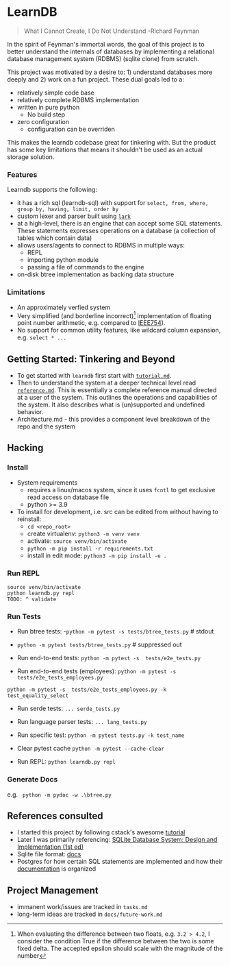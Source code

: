 # LearnDB

> What I Cannot Create, I Do Not Understand -Richard Feynman

In the spirit of Feynman's immortal words, the goal of this project is to better understand the internals of databases by
implementing a relational database management system (RDBMS) (sqlite clone) from scratch. 

This project was motivated by a desire to: 1) understand databases more deeply and 2) work on a fun project. These dual
goals led to a:
- relatively simple code base 
- relatively complete RDBMS implementation
- written in pure python
  - No build step
- zero configuration
  - configuration can be overriden

This makes the learndb codebase great for tinkering with. But the product has some key limitations that means it 
shouldn't be used as an actual storage solution.

### Features

Learndb supports the following:

- it has a rich sql (learndb-sql) with support for `select, from, where, group by, having, limit, order by` 
- custom lexer and parser built using [`lark`](https://github.com/lark-parser/lark)
- at a high-level, there is an engine that can accept some SQL statements. These statements expresses operations on a 
  database (a collection of tables which contain data)
- allows users/agents to connect to RDBMS in multiple ways: 
  - REPL
  - importing python module  
  - passing a file of commands to the engine  
- on-disk btree implementation as backing data structure

### Limitations

- An approximately verfied system
- Very simplified (and borderline incorrect)[^1] implementation of floating point number arithmetic, e.g. compared to
  [IEEE754](https://en.wikipedia.org/wiki/IEEE_754)). 
- No support for common utility features, like wildcard column expansion, e.g. `select * ...`


## Getting Started: Tinkering and Beyond

- To get started with `learndb` first start with [`tutorial.md`](docs/tutorial.md). 
- Then to understand the system at a deeper technical level read [`reference.md`](docs/reference.md). 
This is essentially a complete reference manual directed at a user of the system. This outlines the operations and 
capabilities of the system. It also describes what is (un)supported and undefined behavior. 
- Architecture.md - this provides a component level breakdown of the repo and the system

## Hacking

### Install 
- System requirements
  - requires a linux/macos system, since it uses `fcntl` to get exclusive read access on database file
  - python >= 3.9
- To install for development, i.e. src can be edited from without having to reinstall:
    - `cd <repo_root>`
    - create virtualenv: `python3 -m venv venv `
    - activate: `source venv/bin/activate`
    - `python -m pip install -r requirements.txt`
    - install in edit mode: `python3 -m pip install -e .`
    
### Run REPL

```
source venv/bin/activate
python learndb.py repl
TODO: ^ validate
```

### Run Tests


- Run btree tests:
-`python -m pytest -s tests/btree_tests.py`  # stdout
- `python -m pytest tests/btree_tests.py`  # suppressed out

- Run end-to-end tests:
`python -m pytest -s  tests/e2e_tests.py`

- Run end-to-end tests (employees):
`python -m pytest -s  tests/e2e_tests_employees.py`

`python -m pytest -s  tests/e2e_tests_employees.py -k test_equality_select`

- Run serde tests:
`... serde_tests.py`

- Run language parser tests:
`... lang_tests.py`

- Run specific test:
`python -m pytest tests.py -k test_name`
  
- Clear pytest cache
`python -m pytest --cache-clear`

- Run REPL: `python learndb.py repl`

### Generate Docs

e.g. ` python -m pydoc -w .\btree.py`


## References consulted

- I started this project by following cstack's awesome [tutorial](https://cstack.github.io/db_tutorial/)
- Later I was primarily referencing: [SQLite Database System: Design and Implementation (1st ed)](https://books.google.com/books?id=9Z6IQQnX1JEC&source=gbs_similarbooks)
- Sqlite file format: [docs](https://www.sqlite.org/fileformat2.html)
- Postgres for how certain SQL statements are implemented and how their [documentation](https://www.postgresql.org/docs/11/index.html) is organized

## Project Management
- immanent work/issues are tracked in `tasks.md`
- long-term ideas are tracked in `docs/future-work.md`

[^1]: When evaluating the difference between two floats, e.g. `3.2 > 4.2`, I consider the condition True if the 
difference between the two is some fixed delta. The accepted epsilon should scale with the magnitude of the number